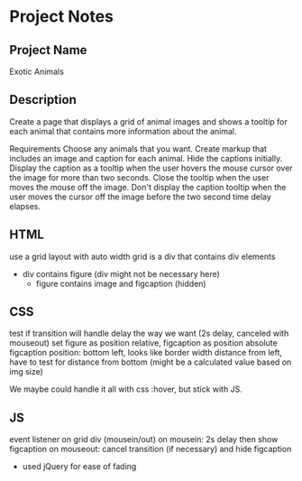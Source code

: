 # Project Notes

## Project Name
Exotic Animals

## Description
Create a page that displays a grid of animal images and shows a tooltip for each animal that contains more information about the animal.

Requirements
Choose any animals that you want.
Create markup that includes an image and caption for each animal.
Hide the captions initially.
Display the caption as a tooltip when the user hovers the mouse cursor over the image for more than two seconds. Close the tooltip when the user moves the mouse off the image.
Don't display the caption tooltip when the user moves the cursor off the image before the two second time delay elapses.

## HTML
use a grid layout with auto width
grid is a div that contains div elements
  - div contains figure (div might not be necessary here)
    - figure contains image and figcaption (hidden)

## CSS
test if transition will handle delay the way we want (2s delay, canceled with mouseout)
set figure as position relative, figcaption as position absolute
figcaption position: bottom left, looks like border width distance from left, have to test for distance from bottom (might be a calculated value based on img size)

We maybe could handle it all with css :hover, but stick with JS.

## JS
event listener on grid div (mousein/out)
on mousein: 2s delay then show figcaption
on mouseout: cancel transition (if necessary) and hide figcaption

- used jQuery for ease of fading
